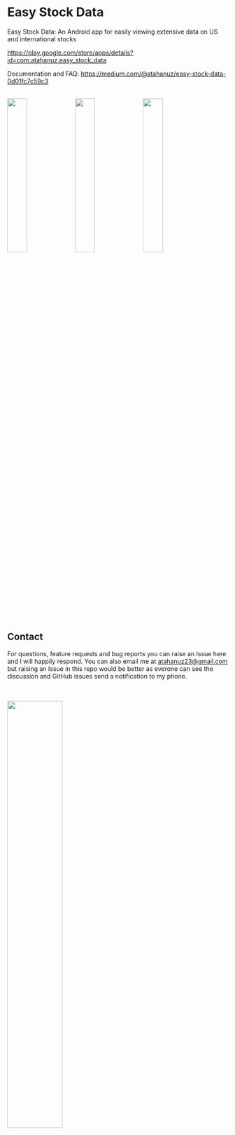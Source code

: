 # Easy Stock Data
Easy Stock Data: An Android app for easily viewing extensive data on US and international stocks

https://play.google.com/store/apps/details?id=com.atahanuz.easy_stock_data

Documentation and FAQ: https://medium.com/@atahanuz/easy-stock-data-0d01fc7c59c3
<br><br>


<div class="image-container">
        <img src="https://i.imgur.com/L10onvv.png" width="30%" height="30%">
        <img src="https://i.imgur.com/ZWJvmXd.png" width="30%" height="30%">
        <img src="https://i.imgur.com/dqCqSDX.png" width="30%" height="30%">
    </div>
<br>

## Contact
For questions, feature requests and bug reports you can raise an Issue here and I will happily respond.
You can also email me at atahanuz23@gmail.com but raising an Issue in this repo would be better as everone can see the discussion and GitHub issues send a notification to my phone.
<br><br><br>


  <img src="https://i.imgur.com/ZQ4baBr.png" width=50% height=50%>



